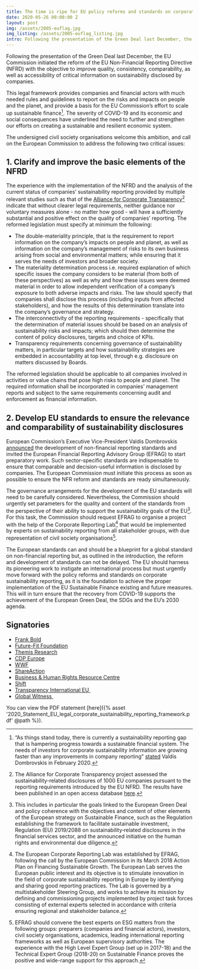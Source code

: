 ```yaml
---
title: The time is ripe for EU policy reforms and standards on corporate sustainability reporting
date: 2020-05-26 00:00:00 Z
layout: post
img: /assets/2005-euflag.jpg
img_listing: /assets/2005-euflag_listing.jpg
intro: Following the presentation of the Green Deal last December, the EU Commission initiated the reform of the EU Non-Financial Reporting Directive (NFRD) with the objective to improve quality, consistency, comparability, as well as accessibility of critical information on sustainability disclosed by companies.
---
```


Following the presentation of the Green Deal last December, the EU Commission initiated the reform of the EU Non-Financial Reporting Directive (NFRD) with the objective to improve quality, consistency, comparability, as well as accessibility of critical information on sustainability disclosed by companies. 

This legal framework provides companies and financial actors with much needed rules and guidelines to report on the risks and impacts on people and the planet, and provide a basis for the EU Commission’s effort to scale up sustainable finance[^1]. The severity of COVID-19 and its economic and social consequences have underlined the need to further and strengthen our efforts on creating a sustainable and resilient economic system. 

The undersigned civil society organisations welcome this ambition, and call on the European Commission to address the following two critical issues:

## 1. Clarify and improve the basic elements of the NFRD

The experience with the implementation of the NFRD and the analysis of the current status of companies’ sustainability reporting provided by multiple relevant studies such as that of the [Alliance for Corporate Transparency](http://www.allianceforcorporatetransparency.org/)[^2] indicate that without clearer legal requirements, neither guidance nor voluntary measures alone - no matter how good - will have a sufficiently substantial and positive effect on the quality of companies’ reporting. The reformed legislation must specify at minimum the following:

- The double-materiality principle, that is the requirement to report information on the company’s impacts on people and planet, as well as information on the company’s management of risks to its own business arising from social and environmental matters; while ensuring that it serves the needs of investors and broader society.  
- The materiality determination process i.e. required explanation of which specific issues the company considers to be material (from both of these perspectives) as well as why and how these issues were deemed material in order to allow independent verification of a company’s exposure to both adverse impacts and risks. The law should specify that companies shall disclose this process (including inputs from affected stakeholders), and how the results of this determination translate into the company’s governance and strategy.   
- The interconnectivity of the reporting requirements - specifically that the determination of material issues should be based on an analysis of sustainability risks and impacts; which should then determine the content of policy disclosures, targets and choice of KPIs.     
- Transparency requirements concerning governance of sustainability matters, in particular targets and how sustainability strategies are embedded in accountability at top level, through e.g. disclosure on matters discussed by Boards.
    
The reformed legislation should be applicable to all companies involved in activities or value chains that pose high risks to people and planet. The required information shall be incorporated in companies’ management reports and subject to the same requirements concerning audit and enforcement as financial information.

## 2. Develop EU standards to ensure the relevance and comparability of sustainability disclosures

European Commission’s Executive Vice-President Valdis Dombrovskis   [announced](https://ec.europa.eu/commission/presscorner/detail/en/SPEECH_20_139) the development of non-financial reporting standards and invited the European Financial Reporting Advisory Group (EFRAG) to start preparatory work. Such sector-specific standards are indispensable to ensure that comparable and decision-useful information is disclosed by companies. The European Commission must initiate this process as soon as possible to ensure the NFR reform and standards are ready simultaneously.    

The governance arrangements for the development of the EU standards will need to be carefully considered. Nevertheless, the Commission should urgently set parameters for the quality and content of the standards from the perspective of their ability to support the sustainability goals of the EU[^3]. For this task, the Commission should request EFRAG to organise a project with the help of the Corporate Reporting Lab[^4] that would be implemented by experts on sustainability reporting from all stakeholder groups, with due representation of civil society organisations[^5].

The European standards can and should be a blueprint for a global standard on non-financial reporting but, as outlined in the introduction, the reform and development of standards can not be delayed. The EU should harness its pioneering work to instigate an international process but must urgently move forward with the policy reforms and standards on corporate sustainability reporting, as it is the foundation to achieve the proper implementation of the EU Sustainable Finance existing and future measures. This will in turn ensure that the recovery from COVID-19 supports the achievement of the European Green Deal, the SDGs and the EU’s 2030 agenda. 

## Signatories

- [Frank Bold](http://en.frankbold.org/)
- [Future-Fit Foundation](https://futurefitbusiness.org/)
- [Themis Research](https://themis-research.net/)
- [CDP Europe](https://www.cdp.net/en)
- [WWF](https://www.wwf.eu/) 
- [ShareAction](https://shareaction.org/)
- [Business & Human Rights Resource Centre](https://www.business-humanrights.org/)
- [Shift](https://www.shiftproject.org/) 
- [Transparency International EU ](https://transparency.eu/)
- [Global Witness ](https://www.globalwitness.org/en/)

You can view the PDF statement [here]({% asset '2020_Statement_EU_legal_corporate_sustainability_reporting_framework.pdf' @path %}).

[^1]: “As things stand today, there is currently a sustainability reporting gap that is hampering progress towards a sustainable financial system. The needs of investors for corporate sustainability information are growing faster than any improvements in company reporting” [stated](https://ec.europa.eu/commission/commissioners/2019-2024/dombrovskis/announcements/speech-executive-vice-president-valdis-dombrovskis-ifrs-foundation-conference-financial-reporting_en) Valdis Dombrovskis in February 2020. 
[^2]:  The Alliance for Corporate Transparency project assessed the sustainability-related disclosures of 1000 EU companies pursuant to the reporting requirements introduced by the EU NFRD. The results have been published in an open access database [here](http://bit.ly/2HmYt3i). 
[^3]:  This includes in particular the goals linked to the European Green Deal and policy coherence with the objectives and content of other elements of the European strategy on Sustainable Finance, such as the Regulation establishing the framework to facilitate sustainable investment, Regulation (EU) 2019/2088 on sustainability‐related disclosures in the financial services sector, and the announced initiative on the human rights and environmental due diligence.
[^4]:  The European Corporate Reporting Lab was established by EFRAG, following the call by the European Commission in its March 2018 Action Plan on Financing Sustainable Growth. The European Lab serves the European public interest and its objective is to stimulate innovation in the field of corporate sustainability reporting in Europe by identifying and sharing good reporting practices. The Lab is governed by a multistakeholder Steering Group, and works to achieve its mission by defining and commissioning projects implemented by project task forces consisting of external experts selected in accordance with criteria ensuring regional and stakeholder balance.
[^5]:  EFRAG should convene the best experts on ESG matters from the following groups: preparers (companies and financial actors), investors, civil society organisations, academics, leading international reporting frameworks as well as European supervisory authorities. The experience with the High Level Expert Group (set up in 2017-18) and the Technical Expert Group (2018-20) on Sustainable Finance proves the positive and wide-range support for this approach. 
